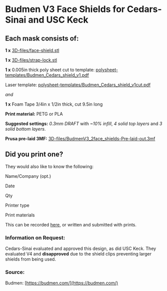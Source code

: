 # Budmen V3 Face Shields for Cedars-Sinai and USC Keck

## Each mask consists of:
**1 x** [3D-files/face-shield.stl](https://github.com/CRASHSpace/COVID-19-3dprints/raw/master/Face%20Shield/Budmen%20Face%20Shield/V3/3D-files/face-shield.stl)

**1 x** [3D-files/strap-lock.stl](https://github.com/CRASHSpace/COVID-19-3dprints/raw/master/Face%20Shield/Budmen%20Face%20Shield/V3/3D-files/strap-lock.stl)

**1 x** 0.005in thick poly sheet cut to template: [polysheet-templates/Budmen_Cedars_shield_v1.pdf](https://github.com/CRASHSpace/COVID-19-3dprints/raw/master/Face%20Shield/Budmen%20Face%20Shield/V3/polysheet-templates/Budmen_Cedars_shield_v1.pdf) 

Laser template: [polysheet-templates/Budmen_Cedars_shield_v1cut.pdf](https://github.com/CRASHSpace/COVID-19-3dprints/raw/master/Face%20Shield/Budmen%20Face%20Shield/V3/polysheet-templates/Budmen_Cedars_shield_v1cut.pdf)

*and*

**1 x** Foam Tape 3/4in x 1/2in thick, cut 9.5in long

**Print material:** PETG or PLA

**Suggested settings:** *0.3mm DRAFT* with *~10% infill*, *4 solid top layers* and *3 solid bottom layers*.

**Prusa pre-laid 3MF:** [3D-files/BudmenV3_2face_shields-Pre-laid-out.3mf](https://github.com/CRASHSpace/COVID-19-3dprints/raw/master/Face%20Shield/Budmen%20Face%20Shield/V3/3D-files/BudmenV3_2face_shields-Pre-laid-out.3mf)

## Did you print one?
They would also like to know the following:

Name/Company (opt.)

Date

Qty

Printer type

Print materials

This can be recorded [here](https://airtable.com/shrZCoERKFkLPPHIm), or written and submitted with prints.

### Information on Request:
Cedars-Sinai evaluated and approved this design, as did USC Keck. They evaluated V4 and **disapproved** due to the shield clips preventing larger shields from being used.

### Source:
Budmen: [https://budmen.com/](https://budmen.com/)
